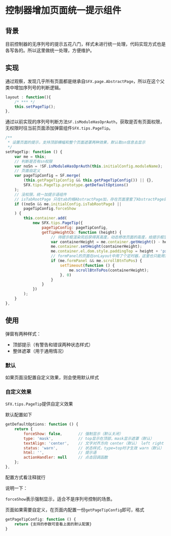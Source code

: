 # 控制器增加页面统一提示组件



## 背景

目前控制器的无序列号的提示五花八门，样式未进行统一处理，代码实现方式也是各写各的。所以这里做统一处理，方便维护。



## 实现

通过观察，发现几乎所有页面都是继承自`SFX.page.AbstractPage`，所以在这个父类中增加序列号的判断逻辑。

```js
layout : function(){
	/* *** */
	this.setPageTip();
},
```



通过以前实现的序列号判断方法`SF.isModuleHasOprAuth`，获取是否有页面权限，无权限时往当前页面添加弹窗组件`SFX.tips.PageTip`。

```js
/**
 * 设置页面的提示，支持顶部横幅和整个页面遮罩两种效果，默认取sn信息去显示
 */
setPageTip: function () {
    var me = this;
    // 判断是否有sn权限
    var noSn = !SF.isModuleHasOprAuth(this.initialConfig.moduleName);
    // 页面自定义
    var pageTipConfig = SF.merge(
        (this.getPageTipConfig && this.getPageTipConfig()) || {},
        SFX.tips.PageTip.prototype.getDefaultOptions()
    );
    // 没权限，统一加提示语组件
    // isTabRootPage 只在tab的根AbstractPage加，存在页面里套了AbstractPage的页面，不做限制会显示多个出来
    if ((noSn && me.initialConfig.isTabRootPage) ||
        pageTipConfig.forceShow
    ) {
        this.container.add(
            new SFX.tips.PageTip({
                pageTipConfig: pageTipConfig,
                getTipHeightCb: function (height) {
                    // 待提示框渲染完后获得其高度，动态修改页面的高度，给提示框空出位置来
                    var containerHeight = me.container.getHeight() - height;
                    me.container.setHeight(containerHeight);
                    me.container.el.dom.style.paddingTop = height + 'px';
                    // formPanel的页面在onLayout中用了个定时器，这里也只能用定时器了
                    if (me.formPanel && me.scrollBtnToPos) {
                        setTimeout(function () {
                            me.scrollBtnToPos(containerHeight);
                        }, 0)
                    }
                }
            })
        );
    }
},
```







## 使用

弹窗有两种样式：

* 顶部提示（有警告和错误两种状态样式）
* 整体遮罩（用于通用情况）



### 默认

如果页面没配置自定义效果，则会使用默认样式





### 自定义效果

`SFX.tips.PageTip`提供自定义效果

默认配置如下

```js
getDefaultOptions: function () {
    return {
        forceShow: false,       // 强制显示（默认关闭）
        type: 'mask',           // top显示在顶部，mask显示遮罩（默认）
        textAlign: 'center',    // 文字对齐方向 center（默认） left right
        status: 'warn',         // 状态样式，type=top时才生效 warn（默认） error
        html: '',               // 提示语
        actionHandler: null     // 点击回调函数
    };
},
```

配置方式看注释就行

说明一下：

`forceShow`表示强制显示，适合不是序列号控制的场景。



页面如果需要自定义，在页面内配置一份`getPageTipConfig`即可，格式

```js
getPageTipConfig: function () {
    return {支持的参数可查看上面的默认配置}
}
```

